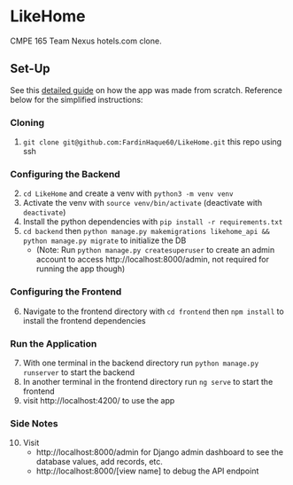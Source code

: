 # LikeHome
CMPE 165 Team Nexus hotels.com clone. 

## Set-Up
See this [detailed guide](https://docs.google.com/document/d/1slV_IaDIUy8Cx1ohTbfUQ5w1YkLrxQFsPOAyUyFd03s/edit?usp=sharing) on how the app was made from scratch.
Reference below for the simplified instructions:

### Cloning

1.  `git clone git@github.com:FardinHaque60/LikeHome.git` this repo using ssh

### Configuring the Backend

2.  `cd LikeHome` and create a venv with `python3 -m venv venv`
3.  Activate the venv with `source venv/bin/activate` (deactivate with `deactivate`)
4.  Install the python dependencies with `pip install -r requirements.txt`
5.  `cd backend` then `python manage.py makemigrations likehome_api && python manage.py migrate` to initialize the DB
    * (Note: Run `python manage.py createsuperuser` to create an admin account to access http://localhost:8000/admin, not required for running the app though)

### Configuring the Frontend

6.  Navigate to the frontend directory with `cd frontend` then `npm install` to install the frontend dependencies

### Run the Application

7.  With one terminal in the backend directory run `python manage.py runserver` to start the backend
8.  In another terminal in the frontend directory run `ng serve` to start the frontend
9.  visit http://localhost:4200/ to use the app

### Side Notes

10. Visit 
    * http://localhost:8000/admin for Django admin dashboard to see the database values, add records, etc.
    * http://localhost:8000/[view name] to debug the API endpoint